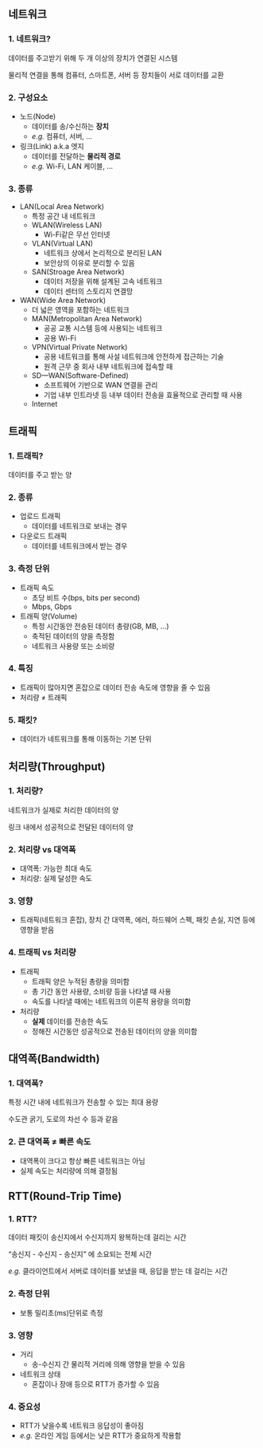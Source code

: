 ## 네트워크

### 1. 네트워크?

데이터를 주고받기 위해 두 개 이상의 장치가 연결된 시스템

물리적 연결을 통해 컴퓨터, 스마트폰, 서버 등 장치들이 서로 데이터를 교환

### 2. 구성요소

- 노드(Node)
    - 데이터를 송/수신하는 **장치**
    - *e.g.* 컴퓨터, 서버, …
- 링크(Link) a.k.a 엣지
    - 데이터를 전달하는 **물리적 경로**
    - *e.g.* Wi-Fi, LAN 케이블, …

### 3. 종류

- LAN(Local Area Network)
    - 특정 공간 내 네트워크
    - WLAN(Wireless LAN)
        - Wi-Fi같은 무선 인터넷
    - VLAN(Virtual LAN)
        - 네트워크 상에서 논리적으로 분리된 LAN
        - 보안상의 이유로 분리할 수 있음
    - SAN(Stroage Area Network)
        - 데이터 저장을 위해 설계된 고속 네트워크
        - 데이터 센터의 스토리지 연결망
- WAN(Wide Area Network)
    - 더 넓은 영역을 포함하는 네트워크
    - MAN(Metropolitan Area Network)
        - 공공 교통 시스템 등에 사용되는 네트워크
        - 공용 Wi-Fi
    - VPN(Virtual Private Network)
        - 공용 네트워크를 통해 사설 네트워크에 안전하게 접근하는 기술
        - 원격 근무 중 회사 내부 네트워크에 접속할 때
    - SD—WAN(Software-Defined)
        - 소프트웨어 기반으로 WAN 연결을 관리
        - 기업 내부 인트라넷 등 내부 데이터 전송을 효율적으로 관리할 때 사용
    - Internet

## 트래픽

### 1. 트래픽?

데이터를 주고 받는 양

### 2. 종류

- 업로드 트래픽
    - 데이터를 네트워크로 보내는 경우
- 다운로드 트래픽
    - 데이터를 네트워크에서 받는 경우

### 3. 측정 단위

- 트래픽 속도
    - 초당 비트 수(bps, bits per second)
    - Mbps, Gbps
- 트래픽 양(Volume)
    - 특정 시간동안 전송된 데이터 총량(GB, MB, …)
    - 축적된 데이터의 양을 측정함
    - 네트워크 사용량 또는 소비량

### 4. 특징

- 트래픽이 많아지면 혼잡으로 데이터 전송 속도에 영향을 줄 수 있음
- 처리량 ≠ 트래픽

### 5. 패킷?

- 데이터가 네트워크를 통해 이동하는 기본 단위

## 처리량(Throughput)

### 1. 처리량?

네트워크가 실제로 처리한 데이터의 양

링크 내에서 성공적으로 전달된 데이터의 양

### 2. 처리량 vs 대역폭

- 대역폭: 가능한 최대 속도
- 처리량: 실제 달성한 속도

### 3. 영향

- 트래픽(네트워크 혼잡), 장치 간 대역폭, 에러, 하드웨어 스펙, 패킷 손실, 지연 등에 영향을 받음

### 4. 트래픽 vs 처리량

- 트래픽
    - 트래픽 양은 누적된 총량을 의미함
    - 총 기간 동안 사용량, 소비량 등을 나타낼 때 사용
    - 속도를 나타낼 때에는 네트워크의 이론적 용량을 의미함
- 처리량
    - **실제** 데이터를 전송한 속도
    - 정해진 시간동안 성공적으로 전송된 데이터의 양을 의미함

## 대역폭(Bandwidth)

### 1. 대역폭?

특정 시간 내에 네트워크가 전송할 수 있는 최대 용량

수도관 굵기, 도로의 차선 수 등과 같음

### 2. 큰 대역폭 **≠ 빠른 속도**

- 대역폭이 크다고 항상 빠른 네트워크는 아님
- 실제 속도는 처리량에 의해 결정됨

## RTT(Round-Trip Time)

### 1. RTT?

데이터 패킷이 송신지에서 수신지까지 왕복하는데 걸리는 시간

“송신지 - 수신지 - 송신지” 에 소요되는 전체 시간

*e.g.* 클라이언트에서 서버로 데이터를 보냈을 때, 응답을 받는 데 걸리는 시간

### 2. 측정 단위

- 보통 밀리초(ms)단위로 측정

### 3. 영향

- 거리
    - 송-수신지 간 물리적 거리에 의해 영향을 받을 수 있음
- 네트워크 상태
    - 혼잡이나 장애 등으로 RTT가 증가할 수 있음

### 4. 중요성

- RTT가 낮을수록 네트워크 응답성이 좋아짐
- *e.g.* 온라인 게임 등에서는 낮은 RTT가 중요하게 작용함
